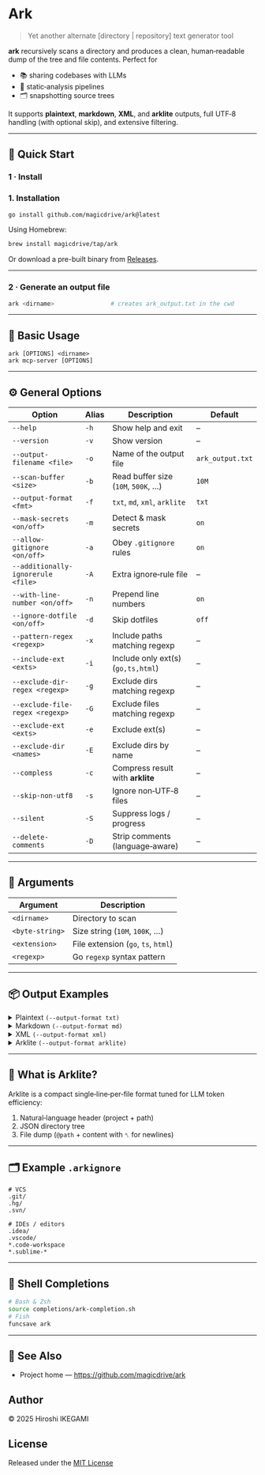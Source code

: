 
# Ark

> Yet another alternate \[directory | repository\] text generator tool

**ark** recursively scans a directory and produces a clean, human‑readable dump of the tree and file contents. Perfect for

* 📚 sharing codebases with LLMs
* 🧪 static‑analysis pipelines
* 🗂️ snapshotting source trees

It supports **plaintext**, **markdown**, **XML**, and **arklite** outputs, full UTF‑8 handling (with optional skip), and extensive filtering.

---

## 🚀 Quick Start

### 1 · Install

### 1. Installation

```bash
go install github.com/magicdrive/ark@latest
```

Using Homebrew:

```bash
brew install magicdrive/tap/ark
```

Or download a pre-built binary from [Releases](https://github.com/magicdrive/ark/releases).

---

### 2 · Generate an output file

```bash
ark <dirname>                # creates ark_output.txt in the cwd
```

---

## 🧰 Basic Usage

```text
ark [OPTIONS] <dirname>
ark mcp-server [OPTIONS]
```

---
<!--
## 📂 Sub‑commands

| Command      | Description                    |
|--------------|--------------------------------|
| `mcp-server` | Run Ark as an HTTP MCP server. |


---
-->

## ⚙️ General Options

| Option | Alias | Description | Default |
|--------|-------|-------------|---------|
| `--help` | `-h` | Show help and exit | – |
| `--version` | `-v` | Show version | – |
| `--output-filename <file>` | `-o` | Name of the output file | `ark_output.txt` |
| `--scan-buffer <size>` | `-b` | Read buffer size (`10M`, `500K`, …) | `10M` |
| `--output-format <fmt>` | `-f` | `txt`, `md`, `xml`, `arklite` | `txt` |
| `--mask-secrets <on/off>` | `-m` | Detect & mask secrets | `on` |
| `--allow-gitignore <on/off>` | `-a` | Obey `.gitignore` rules | `on` |
| `--additionally-ignorerule <file>` | `-A` | Extra ignore‑rule file | – |
| `--with-line-number <on/off>` | `-n` | Prepend line numbers | `on` |
| `--ignore-dotfile <on/off>` | `-d` | Skip dotfiles | `off` |
| `--pattern-regex <regexp>` | `-x` | Include paths matching regexp | – |
| `--include-ext <exts>` | `-i` | Include only ext(s) (`go,ts,html`) | – |
| `--exclude-dir-regex <regexp>` | `-g` | Exclude dirs matching regexp | – |
| `--exclude-file-regex <regexp>` | `-G` | Exclude files matching regexp | – |
| `--exclude-ext <exts>` | `-e` | Exclude ext(s) | – |
| `--exclude-dir <names>` | `-E` | Exclude dirs by name | – |
| `--compless` | `-c` | Compress result with **arklite** | – |
| `--skip-non-utf8` | `-s` | Ignore non‑UTF‑8 files | – |
| `--silent` | `-S` | Suppress logs / progress | – |
| `--delete-comments` | `-D` | Strip comments (language‑aware) | – |

---
<!--
## 🛰  mcp‑server Options

| Option | Alias | Description | Default |
|--------|-------|-------------|---------|
| `--root <dir>` | `-r` | Serve directory root | `$PWD` |
| `--port <port>` | `-p` | HTTP listen port | `8522` |
| `--scan-buffer <size>` | `-b` | Read buffer size (`10M`, `500K`, …) | `10M` |
| `--mask-secrets <on/off>` | `-m` | Detect & mask secrets | `on` |
| `--allow-gitignore <on/off>` | `-a` | Obey `.gitignore` rules | `on` |
| `--additionally-ignorerule <file>` | `-A` | Extra ignore‑rule file | – |
| `--ignore-dotfile <on/off>` | `-d` | Skip dotfiles | `off` |
| `--pattern-regex <regexp>` | `-x` | Include paths matching regexp | – |
| `--include-ext <exts>` | `-i` | Include only ext(s) (`go,ts,html`) | – |
| `--exclude-dir-regex <regexp>` | `-g` | Exclude dirs matching regexp | – |
| `--exclude-file-regex <regexp>` | `-G` | Exclude files matching regexp | – |
| `--exclude-ext <exts>` | `-e` | Exclude ext(s) | – |
| `--exclude-dir <names>` | `-E` | Exclude dirs by name | – |
| `--skip-non-utf8` | `-s` | Ignore non‑UTF‑8 files | – |
| `--delete-comments` | `-D` | Strip comments (language‑aware) | – |

---
-->
## 📝 Arguments

| Argument | Description |
|----------|-------------|
| `<dirname>` | Directory to scan |
| `<byte-string>` | Size string (`10M`, `100K`, …) |
| `<extension>` | File extension (`go`, `ts`, `html`) |
| `<regexp>` | Go `regexp` syntax pattern |

---

## 📦 Output Examples

<details>
<summary>Plaintext <code>(--output-format txt)</code></summary>

```text
example_project
├── main.go
└── sub
    └── sub.txt

=== sub/sub.txt ===
hello world
```
</details>

<details>
<summary>Markdown <code>(--output-format md)</code></summary>

````markdown
# Project Tree
```
example_project
├── main.go
└── sub
    └── sub.txt
```

---

# File: sub/sub.txt
```txt
hello world
```
````
</details>

<details>
<summary>XML <code>(--output-format xml)</code></summary>

```xml
<?xml version="1.0" encoding="UTF-8"?>
<ProjectDump>
  <Description>
    <ProjectName>example_project</ProjectName>
    <ProjectPath>/abs/path/example_project</ProjectPath>
  </Description>
  <Tree><![CDATA[
example_project
├── main.go
└── sub
    └── sub.txt
  ]]></Tree>
  <Files>
    <File path="main.go"><![CDATA[
package main
func main() { println("hello") }
    ]]></File>
    <File path="sub/sub.txt"><![CDATA[
hello world
    ]]></File>
  </Files>
</ProjectDump>
```
</details>

<details>
<summary>Arklite <code>(--output-format arklite)</code></summary>

```
# Arklite Format: example_project (/abs/path/example_project)

## Directory Tree (JSON)
{"name":"example_project","type":"directory","children":[{"name":"main.go","type":"file"},{"name":"sub","type":"directory","children":[{"name":"sub.txt","type":"file"}]}]}

## File Dump
@main.go
package main␤func main(){␤println("hello")␤}
@sub/sub.txt
hello world
```
</details>

---

## 🤔 What is Arklite?

Arklite is a compact single‑line‑per‑file format tuned for LLM token efficiency:

1. Natural‑language header (project + path)  
2. JSON directory tree  
3. File dump (`@path` + content with `␤` for newlines)

---

## 🗂 Example `.arkignore`

```gitignore
# VCS
.git/
.hg/
.svn/

# IDEs / editors
.idea/
.vscode/
*.code-workspace
*.sublime-*
```

---

## 🧩 Shell Completions

```sh
# Bash & Zsh
source completions/ark-completion.sh
# Fish
funcsave ark
```

---

## 📎 See Also

* Project home — <https://github.com/magicdrive/ark>

## Author

© 2025 Hiroshi IKEGAMI

## License

Released under the [MIT License](LICENSE)
